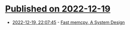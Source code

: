 # [Published on 2022-12-19](index.md)

* [2022-12-19, 22:07:45](https://news.ycombinator.com/item?id=34058421) - [Fast memcpy, A System Design](https://www.sigarch.org/fast-memcpy-a-system-design/)
